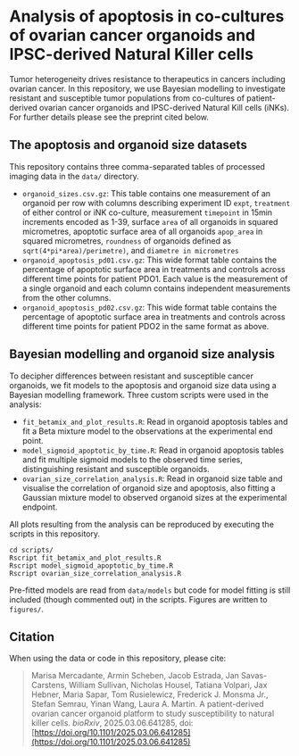 # Analysis of apoptosis in co-cultures of ovarian cancer organoids and IPSC-derived Natural Killer cells

Tumor heterogeneity drives resistance to therapeutics in cancers including ovarian cancer. In this repository, we use Bayesian modelling to investigate resistant and susceptible tumor populations from co-cultures of patient-derived ovarian cancer organoids and IPSC-derived Natural Kill cells (iNKs). For further details please see the preprint cited below. 
## The apoptosis and organoid size datasets

This repository contains three comma-separated tables of processed imaging data in the `data/` directory.

* `organoid_sizes.csv.gz`: This table contains one measurement of an organoid per row with columns describing experiment ID `expt`, `treatment` of either control or iNK co-culture, measurement `timepoint` in 15min increments encoded as 1-39, surface `area` of all organoids in squared micrometres, apoptotic surface area of all organoids `apop_area` in squared micrometres, `roundness` of organoids defined as `sqrt(4*pi*area)/perimetre)`, and `diametre in micrometres`
* `organoid_apoptosis_pd01.csv.gz`: This wide format table contains the percentage of apoptotic surface area in treatments and controls across different time points for patient PDO1. Each value is the measurement of a single organoid and each column contains independent measurements from the other columns. 
* `organoid_apoptosis_pd02.csv.gz`: This wide format table contains the percentage of apoptotic surface area in treatments and controls across different time points for patient PDO2 in the same format as above.

## Bayesian modelling and organoid size analysis 

To decipher differences between resistant and susceptible cancer organoids, we fit models to the apoptosis and organoid size data using a Bayesian modelling framework. Three custom scripts were used in the analysis: 

* `fit_betamix_and_plot_results.R`: Read in organoid apoptosis tables and fit a Beta mixture model to the observations at the experimental end point. 
* `model_sigmoid_apoptotic_by_time.R`: Read in organoid apoptosis tables and fit multiple sigmoid models to the observed time series, distinguishing resistant and susceptible organoids.
* `ovarian_size_correlation_analysis.R`: Read in organoid size table and visualise the correlation of organoid size and apoptosis, also fitting a Gaussian mixture model to observed organoid sizes at the experimental endpoint. 

All plots resulting from the analysis can be reproduced by executing the scripts in this repository.

```
cd scripts/
Rscript fit_betamix_and_plot_results.R
Rscript model_sigmoid_apoptotic_by_time.R
Rscript ovarian_size_correlation_analysis.R
```

Pre-fitted models are read from `data/models` but code for model fitting is still included (though commented out) in the scripts. Figures are written to `figures/`.

## Citation

When using the data or code in this repository, please cite:

> Marisa Mercadante, Armin Scheben, Jacob Estrada, Jan Savas-Carstens, William Sullivan, Nicholas Housel, Tatiana Volpari, Jax Hebner, Maria Sapar, Tom Rusielewicz, Frederick J. Monsma Jr., Stefan Semrau, Yinan Wang, Laura A. Martin. 
> A patient-derived ovarian cancer organoid platform to study susceptibility to natural killer cells. *bioRxiv*, 2025.03.06.641285, doi: [https://doi.org/10.1101/2025.03.06.641285](https://doi.org/10.1101/2025.03.06.641285)
